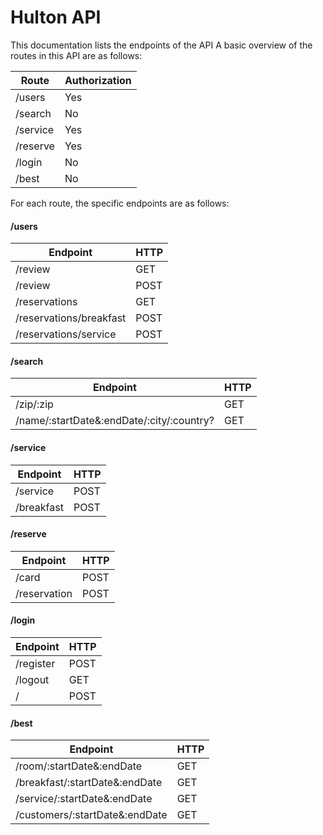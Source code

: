 # Hulton API
This documentation lists the endpoints of the API
A basic overview of the routes in this API are as follows:

| Route | Authorization |
|--- | ---|
|/users | Yes|
|/search | No|
|/service | Yes|
|/reserve | Yes|
|/login | No|
|/best | No|

For each route, the specific endpoints are as follows:
#### /users
| Endpoint | HTTP |
|--- | ---|
|/review | GET |
|/review | POST |
|/reservations | GET |
|/reservations/breakfast | POST |
|/reservations/service | POST |

#### /search
| Endpoint | HTTP |
|--- | ---|
|/zip/:zip | GET |
|/name/:startDate&:endDate/:city/:country? | GET |

#### /service
| Endpoint | HTTP |
|--- | ---|
|/service | POST |
|/breakfast | POST |

#### /reserve
| Endpoint | HTTP |
|--- | ---|
|/card | POST |
|/reservation | POST |

#### /login
| Endpoint | HTTP |
|--- | ---|
|/register | POST |
|/logout | GET |
|/ | POST |

#### /best
| Endpoint | HTTP |
|--- | ---|
|/room/:startDate&:endDate | GET |
|/breakfast/:startDate&:endDate | GET |
|/service/:startDate&:endDate | GET |
|/customers/:startDate&:endDate | GET |
